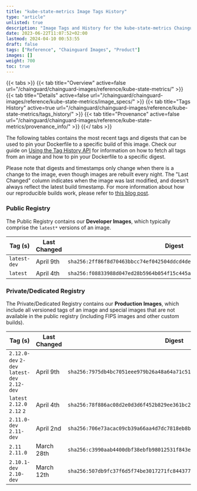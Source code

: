 ```yaml
---
title: "kube-state-metrics Image Tags History"
type: "article"
unlisted: true
description: "Image Tags and History for the kube-state-metrics Chainguard Image"
date: 2023-06-22T11:07:52+02:00
lastmod: 2024-04-10 00:53:55
draft: false
tags: ["Reference", "Chainguard Images", "Product"]
images: []
weight: 700
toc: true
---
```


{{< tabs >}}
{{< tab title="Overview" active=false url="/chainguard/chainguard-images/reference/kube-state-metrics/" >}}
{{< tab title="Details" active=false url="/chainguard/chainguard-images/reference/kube-state-metrics/image_specs/" >}}
{{< tab title="Tags History" active=true url="/chainguard/chainguard-images/reference/kube-state-metrics/tags_history/" >}}
{{< tab title="Provenance" active=false url="/chainguard/chainguard-images/reference/kube-state-metrics/provenance_info/" >}}
{{</ tabs >}}

The following tables contains the most recent tags and digests that can be used to pin your Dockerfile to a specific build of this image. Check our guide on [Using the Tag History API](/chainguard/chainguard-images/using-the-tag-history-api/) for information on how to fetch all tags from an image and how to pin your Dockerfile to a specific digest.

Please note that digests and timestamps only change when there is a change to the image, even though images are rebuilt every night. The "Last Changed" column indicates when the image was last modified, and doesn't always reflect the latest build timestamp. For more information about how our reproducible builds work, please refer to [this blog post](https://www.chainguard.dev/unchained/reproducing-chainguards-reproducible-image-builds).

### Public Registry
The Public Registry contains our **Developer Images**, which typically comprise the `latest*` versions of an image.

| Tag (s)       | Last Changed | Digest                                                                    |
|---------------|--------------|---------------------------------------------------------------------------|
|  `latest-dev` | April 9th    | `sha256:2ff86f8d70463bbcc74ef042504ddcd4de837b42caab110480e8bb1767e6ac40` |
|  `latest`     | April 4th    | `sha256:f08833988d047ed28b5964b054f15c445a23f400dd684dc2183a60796d7190b0` |


### Private/Dedicated Registry
The Private/Dedicated Registry contains our **Production Images**, which include all versioned tags of an image and special images that are not available in the public registry (including FIPS images and other custom builds).

| Tag (s)                                       | Last Changed | Digest                                                                    |
|-----------------------------------------------|--------------|---------------------------------------------------------------------------|
|  `2.12.0-dev` `2-dev` `latest-dev` `2.12-dev` | April 9th    | `sha256:7975db4bc7051eee979b26a48a64a71c51e123dd196dca19d1236f619599fb89` |
|  `latest` `2.12.0` `2.12` `2`                 | April 4th    | `sha256:78f886ac08d2e0d3d6f452b829ee361bc2d6c37abec168fe05134fa223156382` |
|  `2.11.0-dev` `2.11-dev`                      | April 2nd    | `sha256:706e73acac09cb39a66aa4d7dc7818eb8b7da4523225d524945e514ae573b69f` |
|  `2.11` `2.11.0`                              | March 28th   | `sha256:c3990aab4400dbf38ebfb98012531f843e603b109d92935807dcc26c9f4d041b` |
|  `2.10.1-dev` `2.10-dev`                      | March 12th   | `sha256:507db9fc37f6d5f74be3017271fc8443773f4d7eef4d0cf890006cd26b2b7337` |

